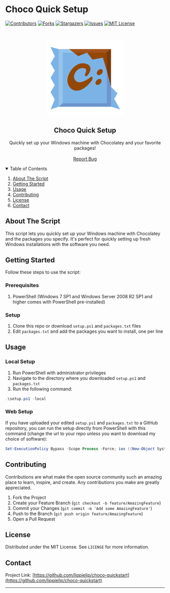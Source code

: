 # Choco Quick Setup

[![Contributors][contributors-shield]][contributors-url]
[![Forks][forks-shield]][forks-url]
[![Stargazers][stars-shield]][stars-url]
[![Issues][issues-shield]][issues-url]
[![MIT License][license-shield]][license-url]

<br />
<p align="center">
  <a href="https://github.com/lippielip/choco-quickstart">
    <img src="images/choco.png" alt="Chocolatey Logo" width="240" height="240">
  </a>

  <h2 align="center">Choco Quick Setup</h2>

  <p align="center">
    Quickly set up your Windows machine with Chocolatey and your favorite packages!
    <br />
    <!-- <a href="https://github.com/lippielip/choco-quickstart"><strong>Explore the docs »</strong></a> -->
    <!-- <br /> -->
    <br />
    <a href="https://github.com/lippielip/choco-quickstart/issues">Report Bug</a>
  </p>
</p>

<details open="open">
  <summary>Table of Contents</summary>
  <ol>
    <li><a href="#about-the-script">About The Script</a></li>
    <li><a href="#getting-started">Getting Started</a></li>
    <li><a href="#usage">Usage</a></li>
    <li><a href="#contributing">Contributing</a></li>
    <li><a href="#license">License</a></li>
    <li><a href="#contact">Contact</a></li>
  </ol>
</details>

## About The Script

This script lets you quickly set up your Windows machine with Chocolatey and the packages you specify. It's perfect for quickly setting up fresh Windows installations with the software you need.

## Getting Started

Follow these steps to use the script:

### Prerequisites

1. PowerShell (Windows 7 SP1 and Windows Server 2008 R2 SP1 and higher comes with PowerShell pre-installed)

### Setup

1. Clone this repo or download `setup.ps1` and `packages.txt` files
2. Edit `packages.txt` and add the packages you want to install, one per line

## Usage

### Local Setup

1. Run PowerShell with administrator privileges
2. Navigate to the directory where you downloaded `setup.ps1` and `packages.txt`
3. Run the following command:

```powershell
.\setup.ps1 -local
```

### Web Setup

If you have uploaded your edited `setup.ps1` and `packages.txt` to a GitHub repository, you can run the setup directly from PowerShell with this command (change the url to your repo unless you want to download my choice of software):

```powershell
Set-ExecutionPolicy Bypass -Scope Process -Force; iex ((New-Object System.Net.WebClient).DownloadString('https://raw.githubusercontent.com/lippielip/choco-quickstart/master/setup.ps1'))
```

## Contributing

Contributions are what make the open source community such an amazing place to learn, inspire, and create. Any contributions you make are greatly appreciated.

1. Fork the Project
2. Create your Feature Branch (`git checkout -b feature/AmazingFeature`)
3. Commit your Changes (`git commit -m 'Add some AmazingFeature'`)
4. Push to the Branch (`git push origin feature/AmazingFeature`)
5. Open a Pull Request

## License

Distributed under the MIT License. See `LICENSE` for more information.

## Contact

Project Link: [https://github.com/lippielip/choco-quickstart](https://github.com/lippielip/choco-quickstart)

---

[contributors-shield]: https://img.shields.io/github/contributors/lippielip/choco-quickstart.svg?style=for-the-badge
[contributors-url]: https://github.com/lippielip/choco-quickstart/graphs/contributors
[forks-shield]: https://img.shields.io/github/forks/lippielip/choco-quickstart.svg?style=for-the-badge
[forks-url]: https://github.com/lippielip/choco-quickstart/network/members
[stars-shield]: https://img.shields.io/github/stars/lippielip/choco-quickstart.svg?style=for-the-badge
[stars-url]: https://github.com/lippielip/choco-quickstart/stargazers
[issues-shield]: https://img.shields.io/github/issues/lippielip/choco-quickstart.svg?style=for-the-badge
[issues-url]: https://github.com/lippielip/choco-quickstart/issues
[license-shield]: https://img.shields.io/github/license/lippielip/choco-quickstart.svg?style=for-the-badge
[license-url]: https://github.com/lippielip/choco-quickstart/blob/master/LICENSE
